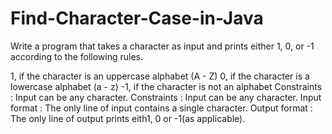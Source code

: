 # Find-Character-Case-in-Java
Write a program that takes a character as input and prints either 1, 0, or -1 according to the following rules.

1, if the character is an uppercase alphabet (A - Z)
0, if the character is a lowercase alphabet (a - z)
-1, if the character is not an alphabet
Constraints :
Input can be any character.
Constraints :
Input can be any character.
Input format :
The only line of input contains a single character.
Output format :
The only line of output prints eith1, 0 or -1(as applicable).
